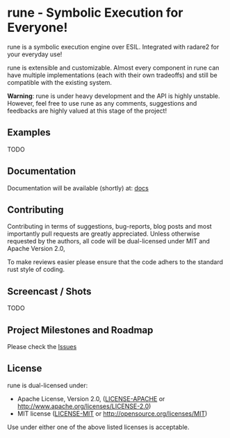 # rune - Symbolic Execution for Everyone!

rune is a symbolic execution engine over ESIL. Integrated with radare2 for
your everyday use!

rune is extensible and customizable. Almost every component in rune
can have multiple implementations (each with their own tradeoffs) and still be
compatible with the existing system.

__Warning__: rune is under heavy development and the API is highly unstable.
However, feel free to use rune as any comments, suggestions and feedbacks are
highly valued at this stage of the project!

## Examples
TODO

## Documentation
Documentation will be available (shortly) at: [docs]()

## Contributing
Contributing in terms of suggestions, bug-reports, blog posts and most importantly pull
requests are greatly appreciated. Unless otherwise requested by the authors,
all code will be dual-licensed under MIT and Apache Version 2.0,

To make reviews easier please ensure that the code adhers to the standard
rust style of coding.

## Screencast / Shots
TODO

## Project Milestones and Roadmap
Please check the [Issues](https://github.com/sushant94/rune/issues)

## License

rune is dual-licensed under:
 * Apache License, Version 2.0, ([LICENSE-APACHE](LICENSE-APACHE) or http://www.apache.org/licenses/LICENSE-2.0)
 * MIT license ([LICENSE-MIT](LICENSE-MIT) or http://opensource.org/licenses/MIT)

Use under either one of the above listed licenses is acceptable.
